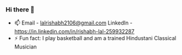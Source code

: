 ### Hi there 👋
- 📫
Email - lalrishabh2106@gmail.com
LinkedIn - https://in.linkedin.com/in/rishabh-lal-259932287
- ⚡ Fun fact: I play basketball and am a trained Hindustani Classical Musician
<!--
**Rishblol/Rishblol** is a ✨ _special_ ✨ repository because its `README.md` (this file) appears on your GitHub profile.

Here are some ideas to get you started:

- 🔭 I’m currently working on ...
- 🌱 I’m currently learning ...
- 👯 I’m looking to collaborate on ...
- 🤔 I’m looking for help with ...
- 💬 Ask me about ...
- 📫 How to reach me: ...
- 😄 Pronouns: ...
- ⚡ Fun fact: ...
-->
